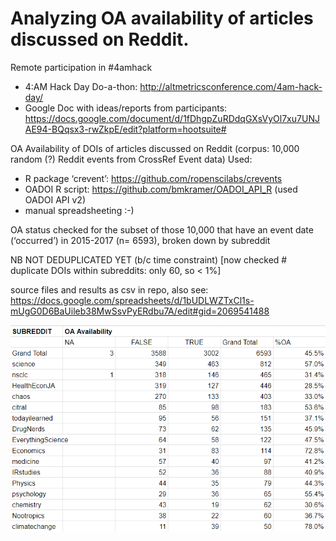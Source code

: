 # Analyzing OA availability of articles discussed on Reddit.

Remote participation in #4amhack

- 4:AM Hack Day Do-a-thon: http://altmetricsconference.com/4am-hack-day/
- Google Doc with ideas/reports from participants: https://docs.google.com/document/d/1fDhgpZuRDdqGXsVyOl7xu7UNJAE94-BQqsx3-rwZkpE/edit?platform=hootsuite#

OA Availability of DOIs of articles discussed on Reddit 
(corpus: 10,000 random (?) Reddit events from CrossRef Event data)
Used: 
- R package ‘crevent’: https://github.com/ropenscilabs/crevents
- OADOI R script: https://github.com/bmkramer/OADOI_API_R (used OADOI API v2)
- manual spreadsheeting :-) 

OA status checked for the subset of those 10,000 that have an event date (‘occurred’) in  2015-2017 (n= 6593), broken down by subreddit

NB NOT DEDUPLICATED YET (b/c time constraint) 
[now checked # duplicate DOIs within subreddits: only 60, so < 1%] 

source files and results as csv in repo, also see:
https://docs.google.com/spreadsheets/d/1bUDLWZTxCl1s-mUgG0D6BaUileb38MwSsvPyERdbu7A/edit#gid=2069541488



![OA availability of articles discussed on Reddit](Reddit%20OA%20availability.png "Results table")
